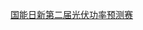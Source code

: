 
[国能日新第二届光伏功率预测赛](https://www.dcjingsai.com/common/cmpt/%E5%9B%BD%E8%83%BD%E6%97%A5%E6%96%B0%E7%AC%AC%E4%BA%8C%E5%B1%8A%E5%85%89%E4%BC%8F%E5%8A%9F%E7%8E%87%E9%A2%84%E6%B5%8B%E8%B5%9B_%E7%AB%9E%E8%B5%9B%E4%BF%A1%E6%81%AF.html)
